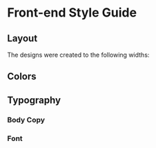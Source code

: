 # Front-end Style Guide

## Layout

The designs were created to the following widths:
<!--  -->
<!-- - Mobile: 375px
- Desktop: 1440px -->

## Colors
<!--  -->
<!-- - White: hsl(0, 0%, 100%) -->
<!-- - Light gray: hsl(212, 45%, 89%) -->
<!-- - Grayish blue: hsl(220, 15%, 55%) -->
<!-- - Dark blue: hsl(218, 44%, 22%) -->
<!--  -->
## Typography

### Body Copy

<!-- - Font size (paragraph): 15px -->

### Font

<!-- - Family: [Outfit](https://fonts.google.com/specimen/Outfit) -->
<!-- - Weights: 400, 700 -->
